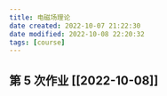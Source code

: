```yaml
---
title: 电磁场理论
date created: 2022-10-07 21:22:30
date modified: 2022-10-08 22:20:32
tags: [course]
---
```


## 第 5 次作业 [[2022-10-08]]
